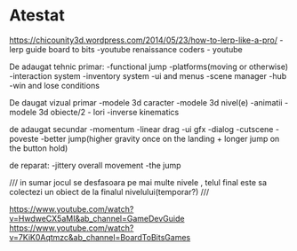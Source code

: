 # Atestat
https://chicounity3d.wordpress.com/2014/05/23/how-to-lerp-like-a-pro/ - lerp guide
board to bits -youtube
renaissance coders - youtube

De adaugat tehnic primar:
-functional jump
-platforms(moving or otherwise)
-interaction system
-inventory system
-ui and menus
-scene manager
-hub
-win and lose conditions

De daugat vizual primar
-modele 3d caracter
-modele 3d nivel(e)
-animatii
-modele 3d obiecte/2 - lori
-inverse kinematics

de adaugat secundar
-momentum
-linear drag
-ui gfx
-dialog
-cutscene
-poveste
-better jump(higher gravity once on the landing + longer jump on the button hold)

de reparat:
-jittery overall movement
-the jump

///
in sumar jocul se desfasoara pe mai multe nivele , telul final este sa colectezi un obiect de la finalul nivelului(temporar?)
///

https://www.youtube.com/watch?v=HwdweCX5aMI&ab_channel=GameDevGuide
https://www.youtube.com/watch?v=7KiK0Aqtmzc&ab_channel=BoardToBitsGames